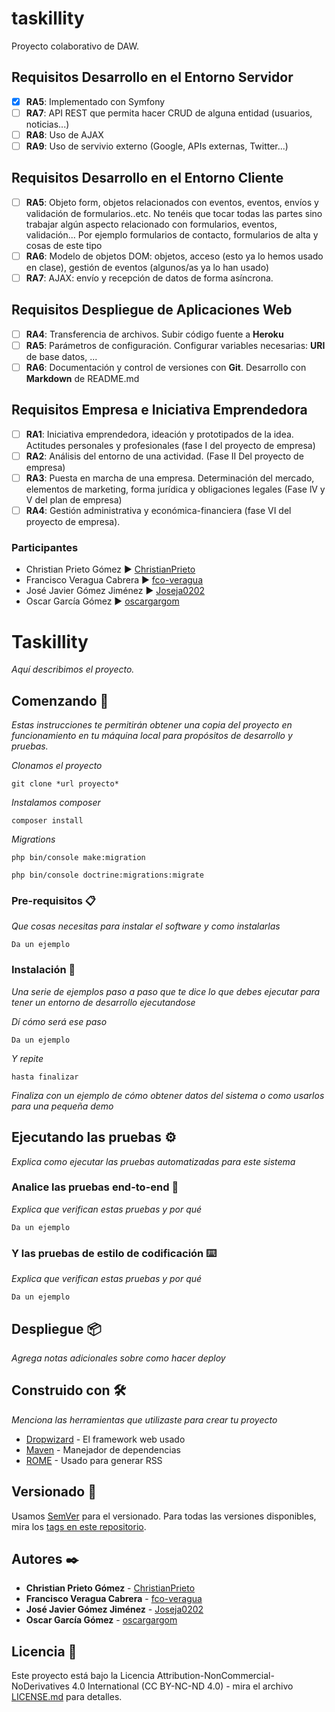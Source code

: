 # taskillity
Proyecto colaborativo de DAW.

## Requisitos Desarrollo en el Entorno Servidor

- [X] __RA5__: Implementado con Symfony
- [ ] __RA7__: API REST que permita hacer CRUD de alguna entidad (usuarios, noticias...)
- [ ] __RA8__: Uso de AJAX
- [ ] __RA9__: Uso de servivio externo (Google, APIs externas, Twitter...)

## Requisitos Desarrollo en el Entorno Cliente

- [ ] __RA5__: Objeto form, objetos relacionados con eventos, eventos, envíos y validación de formularios..etc. No tenéis que tocar todas las partes sino trabajar algún aspecto relacionado con formularios, eventos, validación... Por ejemplo formularios de contacto, formularios de alta y cosas de este tipo 
- [ ] __RA6__: Modelo de objetos DOM: objetos, acceso (esto ya lo hemos usado en clase), gestión de eventos (algunos/as ya lo han usado)
- [ ] __RA7__: AJAX: envío y recepción de datos de forma asíncrona.

## Requisitos Despliegue de Aplicaciones Web

- [ ] __RA4__: Transferencia de archivos. Subir código fuente a __Heroku__
- [ ] __RA5__: Parámetros de configuración. Configurar variables necesarias: __URI__ de base datos, ...
- [ ] __RA6__: Documentación y control de versiones con __Git__. Desarrollo con __Markdown__ de README.md 

## Requisitos Empresa e Iniciativa Emprendedora

- [ ] __RA1__: Iniciativa emprendedora, ideación y  prototipados de la idea. Actitudes personales y profesionales (fase I del proyecto de empresa)
- [ ] __RA2__: Análisis del entorno de una actividad. (Fase II Del proyecto de empresa)
- [ ] __RA3__: Puesta en marcha de una empresa. Determinación del mercado, elementos de marketing, forma jurídica y obligaciones legales (Fase lV y V del plan de empresa) 
- [ ] __RA4__: Gestión administrativa y económica-financiera (fase VI del proyecto de empresa). 

### Participantes

- Christian Prieto Gómez ► [ChristianPrieto](https://github.com/ChristianPrieto)
- Francisco Veragua Cabrera ► [fco-veragua](https://github.com/fco-veragua)
- José Javier Gómez Jiménez ► [Joseja0202](https://github.com/Joseja0202)
- Oscar García Gómez ► [oscargargom](https://github.com/oscargargom)  


# Taskillity

_Aquí describimos el proyecto._

## Comenzando 🚀

_Estas instrucciones te permitirán obtener una copia del proyecto en funcionamiento en tu máquina local para propósitos de desarrollo y pruebas._

_Clonamos el proyecto_
```
git clone *url proyecto*
```

_Instalamos composer_
```
composer install
```
_Migrations_
```
php bin/console make:migration
```

```
php bin/console doctrine:migrations:migrate
```

### Pre-requisitos 📋

_Que cosas necesitas para instalar el software y como instalarlas_

```
Da un ejemplo
```

### Instalación 🔧

_Una serie de ejemplos paso a paso que te dice lo que debes ejecutar para tener un entorno de desarrollo ejecutandose_

_Dí cómo será ese paso_

```
Da un ejemplo
```

_Y repite_

```
hasta finalizar
```

_Finaliza con un ejemplo de cómo obtener datos del sistema o como usarlos para una pequeña demo_

## Ejecutando las pruebas ⚙️

_Explica como ejecutar las pruebas automatizadas para este sistema_

### Analice las pruebas end-to-end 🔩

_Explica que verifican estas pruebas y por qué_

```
Da un ejemplo
```

### Y las pruebas de estilo de codificación ⌨️

_Explica que verifican estas pruebas y por qué_

```
Da un ejemplo
```

## Despliegue 📦

_Agrega notas adicionales sobre como hacer deploy_

## Construido con 🛠️

_Menciona las herramientas que utilizaste para crear tu proyecto_

* [Dropwizard](http://www.dropwizard.io/1.0.2/docs/) - El framework web usado
* [Maven](https://maven.apache.org/) - Manejador de dependencias
* [ROME](https://rometools.github.io/rome/) - Usado para generar RSS


## Versionado 📌

Usamos [SemVer](http://semver.org/) para el versionado. Para todas las versiones disponibles, mira los [tags en este repositorio](https://github.com/tu/proyecto/tags).

## Autores ✒️

* **Christian Prieto Gómez** - [ChristianPrieto](https://github.com/ChristianPrieto)
* **Francisco Veragua Cabrera** - [fco-veragua](https://github.com/fco-veragua)
* **José Javier Gómez Jiménez** - [Joseja0202](https://github.com/Joseja0202)
* **Oscar García Gómez** - [oscargargom](https://github.com/oscargargom)



## Licencia 📄

Este proyecto está bajo la Licencia Attribution-NonCommercial-NoDerivatives 4.0 International (CC BY-NC-ND 4.0) - mira el archivo [LICENSE.md](LICENSE.md) para detalles.







